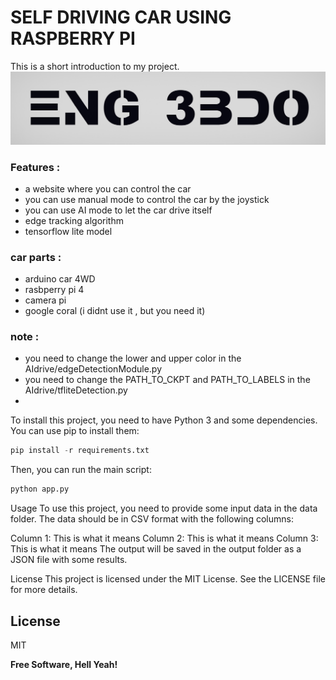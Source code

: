 # SELF DRIVING CAR USING RASPBERRY PI
This is a short introduction to my  project.
![logo](data/logo.jpg?raw=true "Tlogo")



### Features :
- a website where you can control the car
- you can use manual mode to control the car by the joystick   
- you can use AI mode to let the car drive itself 
- edge tracking algorithm
- tensorflow lite model

### car parts :
- arduino car 4WD
- rasbperry pi 4
- camera pi
- google coral (i didnt use it , but you need it)  


### note :
- you need to change the lower and upper color in the AIdrive/edgeDetectionModule.py
- you need to change the PATH_TO_CKPT and PATH_TO_LABELS in the AIdrive/tfliteDetection.py
- 

To install this project, you need to have Python 3 and some dependencies. You can use pip to install them:
```python 
pip install -r requirements.txt
```

Then, you can run the main script:

```python 
python app.py
```


Usage
To use this project, you need to provide some input data in the data folder. The data should be in CSV format with the following columns:

Column 1: This is what it means
Column 2: This is what it means
Column 3: This is what it means
The output will be saved in the output folder as a JSON file with some results.

License
This project is licensed under the MIT License. See the LICENSE file for more details.


## License

MIT

**Free Software, Hell Yeah!**


